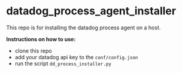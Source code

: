 # datadog_process_agent_installer

This repo is for installing the datadog process agent on a host.

**Instructions on how to use:**
- clone this repo
- add your datadog api key to the `conf/config.json`
- run the script `dd_process_installer.py`
